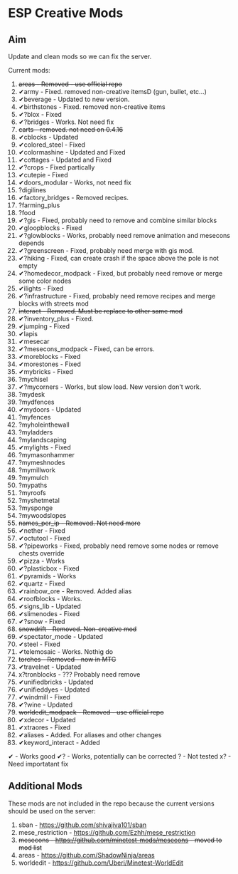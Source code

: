 ESP Creative Mods
===

Aim
---
Update and clean mods so we can fix the server.

Current mods:
1. ~~areas - Removed - use official repo~~
2. ✔army - Fixed. removed non-creative itemsD (gun, bullet, etc...)
3. ✔beverage - Updated to new version.
4. ✔birthstones - Fixed. removed non-creative items
5. ✔?blox - Fixed
6. ✔?bridges - Works. Not need fix
7. ~~carts - removed. not need on 0.4.16~~
8. ✔cblocks - Updated
9. ✔colored_steel - Fixed
10. ✔colormashine - Updated and Fixed
11. ✔cottages - Updated and Fixed
12. ✔?crops - Fixed partically
13. ✔cutepie - Fixed
14. ✔doors_modular - Works, not need fix
15. ?digilines
16. ✔factory_bridges - Removed recipes.
17. ?farming_plus
18. ?food
19. ✔?gis - Fixed, probably need to remove and combine similar blocks
20. ✔gloopblocks - Fixed
21. ✔?glowblocks - Works, probably need remove animation and mesecons depends
22. ✔?greenscreen - Fixed, probably need merge with gis mod.
23. ✔?hiking - Fixed, can create crash if the space above the pole is not empty
24. ✔?homedecor_modpack - Fixed, but probably need remove or merge some color nodes
25. ✔ilights - Fixed
26. ✔?infrastructure - Fixed, probably need remove recipes and merge blocks with streets mod
27. ~~interact - Removed. Must be replace to other same mod~~
28. ✔?inventory_plus - Fixed.
29. ✔jumping - Fixed
30. ✔lapis
31. ✔mesecar
32. ✔?mesecons_modpack - Fixed, can be errors.
33. ✔moreblocks - Fixed
34. ✔morestones - Fixed
35. ✔mybricks - Fixed
36. ?mychisel
37. ✔?mycorners - Works, but slow load. New version don't work.
38. ?mydesk
39. ?mydfences
40. ✔mydoors - Updated
41. ?myfences
42. ?myholeinthewall
43. ?myladders
44. ?mylandscaping
45. ✔mylights - Fixed
46. ?mymasonhammer
47. ?mymeshnodes
48. ?mymillwork
49. ?mymulch
50. ?mypaths
51. ?myroofs
52. ?myshetmetal
53. ?mysponge
54. ?mywoodslopes
55. ~~names_per_ip - Removed. Not need more~~
56. ✔nether - Fixed
57. ✔octutool - Fixed
58. ✔?pipeworks - Fixed, probably need remove some nodes or remove chests override
59. ✔pizza - Works
60. ✔?plasticbox - Fixed
61. ✔pyramids - Works
62. ✔quartz - Fixed
63. ✔rainbow_ore - Removed. Added alias
64. ✔roofblocks - Works.
65. ✔signs_lib - Updated
66. ✔slimenodes - Fixed
67. ✔?snow - Fixed
68. ~~snowdrift - Removed. Non-creative mod~~
69. ✔spectator_mode - Updated
70. ✔steel - Fixed
71. ✔telemosaic - Works. Nothig do
72. ~~torches - Removed - now in MTG~~
73. ✔travelnet - Updated
74. x?tronblocks - ??? Probably need remove
75. ✔unifiedbricks - Updated
76. ✔unifieddyes - Updated
77. ✔windmill - Fixed
78. ✔?wine - Updated
79. ~~worldedit_modpack - Removed - use official repo~~
80. ✔xdecor - Updated
81. ✔xtraores - Fixed
82. ✔aliases - Added. For aliases and other changes
83. ✔keyword_interact - Added

✔ - Works good
✔? - Works, potentially can be corrected
? - Not tested
x? - Need importatant fix

Additional Mods
---
These mods are not included in the repo because the current versions should be used on the server:

1. sban - https://github.com/shivajiva101/sban
2. mese_restriction - https://github.com/Ezhh/mese_restriction
3. ~~mesecons - https://github.com/minetest-mods/mesecons - moved to mod list~~
4. areas - https://github.com/ShadowNinja/areas
5. worldedit - https://github.com/Uberi/Minetest-WorldEdit
